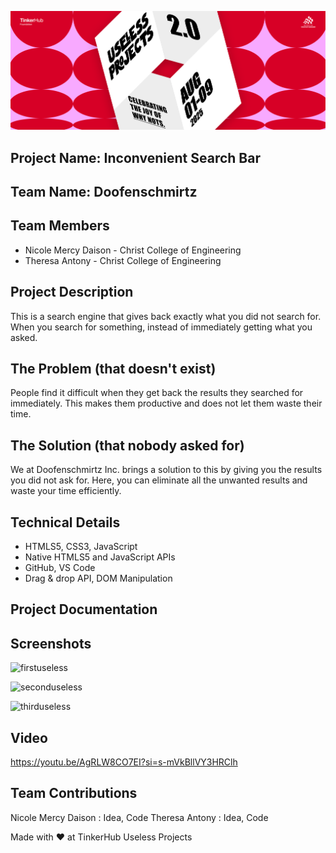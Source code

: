 ![Thappanam](https://raw.githubusercontent.com/berrysod-a/inconvenient-seachbar/refs/heads/main/useless.png)

## Project Name: Inconvenient Search Bar

## Team Name: Doofenschmirtz

## Team Members
- Nicole Mercy Daison - Christ College of Engineering
- Theresa Antony - Christ College of Engineering

## Project Description
This is a search engine that gives back exactly what you did not search for. When you search for something, instead of immediately getting what you asked.

## The Problem (that doesn't exist)
People find it difficult when they get back the results they searched for immediately. This makes them productive and does not let them waste their time.

## The Solution (that nobody asked for)
We at Doofenschmirtz Inc. brings a solution to this by giving you the results you did not ask for. Here, you can eliminate all the unwanted results and waste your time efficiently.

## Technical Details
- HTMLS5, CSS3, JavaScript
- Native HTMLS5 and JavaScript APIs
- GitHub, VS Code
- Drag & drop API, DOM Manipulation

## Project Documentation

## Screenshots
![firstuseless](https://github.com/user-attachments/assets/cae8d3dc-35b4-4694-86ca-5502a0f762a8)

![seconduseless](https://github.com/user-attachments/assets/2c94788f-5a24-4465-a64d-e54126962013)

![thirduseless](https://github.com/user-attachments/assets/09c6edbe-5a8e-4c0e-b22f-241267eebe88)


## Video
https://youtu.be/AgRLW8CO7EI?si=s-mVkBllVY3HRClh


## Team Contributions
Nicole Mercy Daison : Idea, Code
Theresa Antony : Idea, Code

Made with ❤ at TinkerHub Useless Projects

